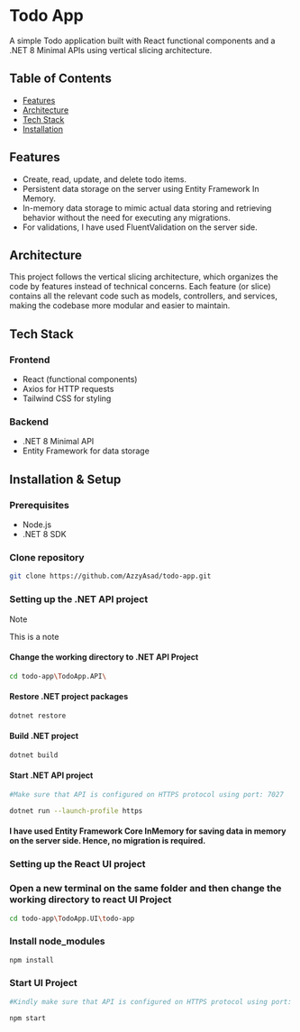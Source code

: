 # Todo App

A simple Todo application built with React functional components and a .NET 8 Minimal APIs using vertical slicing architecture.

## Table of Contents

- [Features](#features)
- [Architecture](#architecture)
- [Tech Stack](#tech-stack)
- [Installation](#installation)

## Features

- Create, read, update, and delete todo items.
- Persistent data storage on the server using Entity Framework In Memory.
- In-memory data storage to mimic actual data storing and retrieving behavior without the need for executing any migrations.
- For validations, I have used FluentValidation on the server side.

## Architecture

This project follows the vertical slicing architecture, which organizes the code by features instead of technical concerns. Each feature (or slice) contains all the relevant code such as models, controllers, and services, making the codebase more modular and easier to maintain.

## Tech Stack

### Frontend

- React (functional components)
- Axios for HTTP requests
- Tailwind CSS for styling

### Backend

- .NET 8 Minimal API
- Entity Framework for data storage

## Installation & Setup

### Prerequisites

- Node.js
- .NET 8 SDK

### Clone repository

   ```bash
   git clone https://github.com/AzzyAsad/todo-app.git
   ```
### Setting up the .NET API project
> [!NOTE]  
> This is a note

#### Change the working directory to .NET API Project
   ```bash
   cd todo-app\TodoApp.API\
   ```

#### Restore .NET project packages
   ```bash
   dotnet restore
   ```

#### Build .NET project
   ```bash
   dotnet build
   ```

#### Start .NET API project
   ```bash
   #Make sure that API is configured on HTTPS protocol using port: 7027

   dotnet run --launch-profile https
   ```

#### I have used Entity Framework Core InMemory for saving data in memory on the server side. Hence, no migration is required.

### Setting up the React UI project

### Open a new terminal on the same folder and then change the working directory to react UI Project
   ```bash
   cd todo-app\TodoApp.UI\todo-app
   ```

### Install node_modules
   ```bash
   npm install
   ```

### Start UI Project
   ```bash
   #Kindly make sure that API is configured on HTTPS protocol using port: 7027

   npm start
   ```
